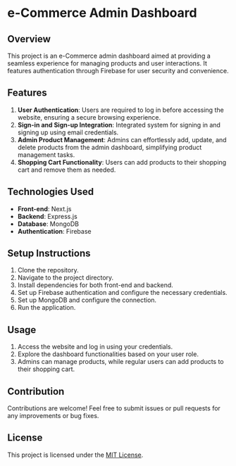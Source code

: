 # e-Commerce Admin Dashboard

## Overview
This project is an e-Commerce admin dashboard aimed at providing a seamless experience for managing products and user interactions. It features authentication through Firebase for user security and convenience.

## Features
1. **User Authentication**: Users are required to log in before accessing the website, ensuring a secure browsing experience.
2. **Sign-in and Sign-up Integration**: Integrated system for signing in and signing up using email credentials.
3. **Admin Product Management**: Admins can effortlessly add, update, and delete products from the admin dashboard, simplifying product management tasks.
4. **Shopping Cart Functionality**: Users can add products to their shopping cart and remove them as needed.

## Technologies Used
- **Front-end**: Next.js
- **Backend**: Express.js
- **Database**: MongoDB
- **Authentication**: Firebase

## Setup Instructions
1. Clone the repository.
2. Navigate to the project directory.
3. Install dependencies for both front-end and backend.
4. Set up Firebase authentication and configure the necessary credentials.
5. Set up MongoDB and configure the connection.
6. Run the application.

## Usage
1. Access the website and log in using your credentials.
2. Explore the dashboard functionalities based on your user role.
3. Admins can manage products, while regular users can add products to their shopping cart.

## Contribution
Contributions are welcome! Feel free to submit issues or pull requests for any improvements or bug fixes.

## License
This project is licensed under the [MIT License](LICENSE).

